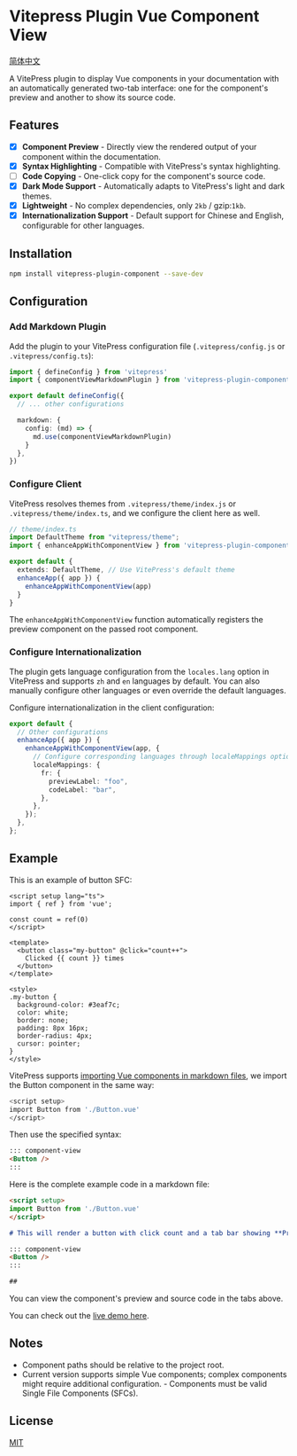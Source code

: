 # Vitepress Plugin Vue Component View

[简体中文](README-zh-CN.md)

A VitePress plugin to display Vue components in your documentation with an automatically generated two-tab interface: one for the component's preview and another to show its source code.

## Features

- [x] **Component Preview** - Directly view the rendered output of your component within the documentation.
- [x] **Syntax Highlighting** - Compatible with VitePress's syntax highlighting.
- [ ] **Code Copying** - One-click copy for the component's source code.
- [x] **Dark Mode Support** - Automatically adapts to VitePress's light and dark themes.
- [x] **Lightweight** - No complex dependencies, only `2kb` / gzip:`1kb`.
- [x] **Internationalization Support** - Default support for Chinese and English, configurable for other languages.

## Installation

```bash
npm install vitepress-plugin-component --save-dev
```

## Configuration

### Add Markdown Plugin

Add the plugin to your VitePress configuration file (`.vitepress/config.js` or `.vitepress/config.ts`):

```ts
import { defineConfig } from 'vitepress'
import { componentViewMarkdownPlugin } from 'vitepress-plugin-component'

export default defineConfig({
  // ... other configurations

  markdown: {
    config: (md) => {
      md.use(componentViewMarkdownPlugin)
    }
  },
})
```

### Configure Client

VitePress resolves themes from `.vitepress/theme/index.js` or `.vitepress/theme/index.ts`, and we configure the client here as well.

```ts
// theme/index.ts
import DefaultTheme from "vitepress/theme";
import { enhanceAppWithComponentView } from 'vitepress-plugin-component/client'

export default {
  extends: DefaultTheme, // Use VitePress's default theme
  enhanceApp({ app }) {
    enhanceAppWithComponentView(app)
  }
}
```

The `enhanceAppWithComponentView` function automatically registers the preview component on the passed root component.

### Configure Internationalization

The plugin gets language configuration from the `locales.lang` option in VitePress and supports `zh` and `en` languages by default. You can also manually configure other languages or even override the default languages.

Configure internationalization in the client configuration:

```ts
export default {
  // Other configurations
  enhanceApp({ app }) {
    enhanceAppWithComponentView(app, {
      // Configure corresponding languages through localeMappings option
      localeMappings: {
        fr: {
          previewLabel: "foo",
          codeLabel: "bar",
        },
      },
    });
  },
};
```

## Example

This is an example of button SFC:

```vue
<script setup lang="ts">
import { ref } from 'vue';

const count = ref(0)
</script>

<template>
  <button class="my-button" @click="count++">
    Clicked {{ count }} times
  </button>
</template>

<style>
.my-button {
  background-color: #3eaf7c;
  color: white;
  border: none;
  padding: 8px 16px;
  border-radius: 4px;
  cursor: pointer;
}
</style>
```

VitePress supports [importing Vue components in markdown files](https://vitepress.dev/guide/using-vue#using-components), we import the Button component in the same way:

```bash
<script setup>
import Button from './Button.vue'
</script>
```

Then use the specified syntax:

```markdown
::: component-view
<Button />
:::
```

Here is the complete example code in a markdown file:

```markdown
<script setup>
import Button from './Button.vue'
</script>

# This will render a button with click count and a tab bar showing **Preview** and **Source Code**

::: component-view
<Button />
:::

##
```

You can view the component's preview and source code in the tabs above.

You can check out the [live demo here](https://nextui-vue-docs.vercel.app/zh/components/button.html#%E4%BD%BF%E7%94%A8).

## Notes

- Component paths should be relative to the project root.
- Current version supports simple Vue components; complex components might require additional configuration. - Components must be valid Single File Components (SFCs).
## License

[MIT](LICENSE)
